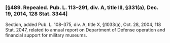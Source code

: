 ### [§489. Repealed. Pub. L. 113–291, div. A, title III, §331(a), Dec. 19, 2014, 128 Stat. 3344] ###

Section, added Pub. L. 108–375, div. A, title X, §1033(a), Oct. 28, 2004, 118 Stat. 2047, related to annual report on Department of Defense operation and financial support for military museums.